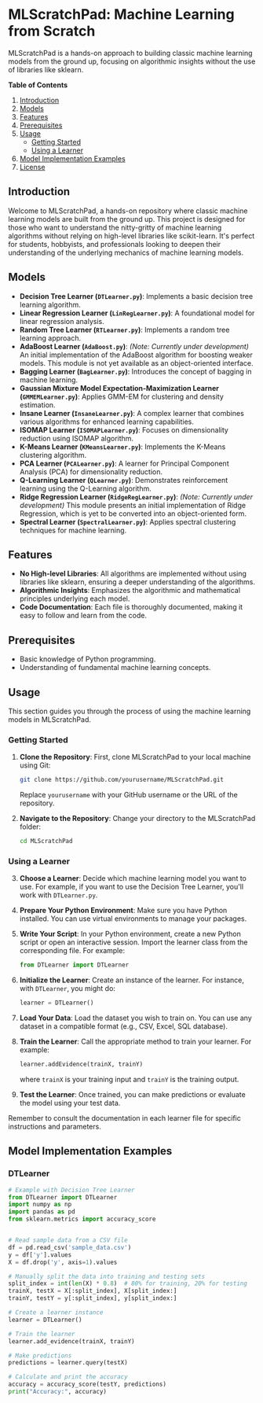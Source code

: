 # MLScratchPad: Machine Learning from Scratch
MLScratchPad is a hands-on approach to building classic machine learning models from the ground up, focusing on algorithmic insights without the use of libraries like sklearn.

**Table of Contents**
1. [Introduction](#introduction)
2. [Models](#models)
3. [Features](#features)
4. [Prerequisites](#prerequisites)
5. [Usage](#usage)
   - [Getting Started](#getting-started)
   - [Using a Learner](#using-a-learner)
6. [Model Implementation Examples](#model-implementation-examples)
7. [License](#license)

## Introduction
Welcome to MLScratchPad, a hands-on repository where classic machine learning models are built from the ground up. This project is designed for those who want to understand the nitty-gritty of machine learning algorithms without relying on high-level libraries like scikit-learn. It's perfect for students, hobbyists, and professionals looking to deepen their understanding of the underlying mechanics of machine learning models.

## Models
- **Decision Tree Learner (`DTLearner.py`)**: Implements a basic decision tree learning algorithm.
- **Linear Regression Learner (`LinRegLearner.py`)**: A foundational model for linear regression analysis.
- **Random Tree Learner (`RTLearner.py`)**: Implements a random tree learning approach.
- **AdaBoost Learner (`AdaBoost.py`)**: *(Note: Currently under development)* An initial implementation of the AdaBoost algorithm for boosting weaker models. This module is not yet available as an object-oriented interface.
- **Bagging Learner (`BagLearner.py`)**: Introduces the concept of bagging in machine learning.
- **Gaussian Mixture Model Expectation-Maximization Learner (`GMMEMLearner.py`)**: Applies GMM-EM for clustering and density estimation.
- **Insane Learner (`InsaneLearner.py`)**: A complex learner that combines various algorithms for enhanced learning capabilities.
- **ISOMAP Learner (`ISOMAPLearner.py`)**: Focuses on dimensionality reduction using ISOMAP algorithm.
- **K-Means Learner (`KMeansLearner.py`)**: Implements the K-Means clustering algorithm.
- **PCA Learner (`PCALearner.py`)**: A learner for Principal Component Analysis (PCA) for dimensionality reduction.
- **Q-Learning Learner (`QLearner.py`)**: Demonstrates reinforcement learning using the Q-Learning algorithm.
- **Ridge Regression Learner (`RidgeRegLearner.py`)**: *(Note: Currently under development)* This module presents an initial implementation of Ridge Regression, which is yet to be converted into an object-oriented form.
- **Spectral Learner (`SpectralLearner.py`)**: Applies spectral clustering techniques for machine learning.

## Features
- **No High-level Libraries**: All algorithms are implemented without using libraries like sklearn, ensuring a deeper understanding of the algorithms.
- **Algorithmic Insights**: Emphasizes the algorithmic and mathematical principles underlying each model.
- **Code Documentation**: Each file is thoroughly documented, making it easy to follow and learn from the code.

## Prerequisites
- Basic knowledge of Python programming.
- Understanding of fundamental machine learning concepts.

## Usage
This section guides you through the process of using the machine learning models in MLScratchPad. 

### Getting Started
1. **Clone the Repository**: First, clone MLScratchPad to your local machine using Git:
   ```bash
   git clone https://github.com/yourusername/MLScratchPad.git
   ```
   Replace `yourusername` with your GitHub username or the URL of the repository.

2. **Navigate to the Repository**: Change your directory to the MLScratchPad folder:
   ```bash
   cd MLScratchPad
   ```

### Using a Learner
3. **Choose a Learner**: Decide which machine learning model you want to use. For example, if you want to use the Decision Tree Learner, you'll work with `DTLearner.py`.

4. **Prepare Your Python Environment**: Make sure you have Python installed. You can use virtual environments to manage your packages.

5. **Write Your Script**: In your Python environment, create a new Python script or open an interactive session. Import the learner class from the corresponding file. For example:
   ```python
   from DTLearner import DTLearner
   ```

6. **Initialize the Learner**: Create an instance of the learner. For instance, with `DTLearner`, you might do:
   ```python
   learner = DTLearner()
   ```

7. **Load Your Data**: Load the dataset you wish to train on. You can use any dataset in a compatible format (e.g., CSV, Excel, SQL database).

8. **Train the Learner**: Call the appropriate method to train your learner. For example:
   ```python
   learner.addEvidence(trainX, trainY)
   ```
   where `trainX` is your training input and `trainY` is the training output.

9. **Test the Learner**: Once trained, you can make predictions or evaluate the model using your test data.

Remember to consult the documentation in each learner file for specific instructions and parameters.

## Model Implementation Examples

### DTLearner
```python
# Example with Decision Tree Learner
from DTLearner import DTLearner
import numpy as np
import pandas as pd
from sklearn.metrics import accuracy_score


# Read sample data from a CSV file
df = pd.read_csv('sample_data.csv')
y = df['y'].values
X = df.drop('y', axis=1).values

# Manually split the data into training and testing sets
split_index = int(len(X) * 0.8)  # 80% for training, 20% for testing
trainX, testX = X[:split_index], X[split_index:]
trainY, testY = y[:split_index], y[split_index:]

# Create a learner instance
learner = DTLearner()

# Train the learner
learner.add_evidence(trainX, trainY)

# Make predictions
predictions = learner.query(testX)

# Calculate and print the accuracy
accuracy = accuracy_score(testY, predictions)
print("Accuracy:", accuracy)
```


